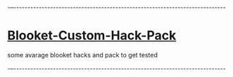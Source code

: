 -–---------------------------------------------------------------------------

# <h1>[Blooket-Custom-Hack-Pack](#)</h1>

some avarage blooket hacks and pack to get tested

-–---------------------------------------------------------------------------



